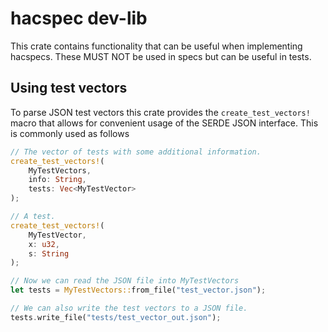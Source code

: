 # hacspec dev-lib
This crate contains functionality that can be useful when implementing hacspecs.
These MUST NOT be used in specs but can be useful in tests.

## Using test vectors
To parse JSON test vectors this crate provides the `create_test_vectors!` macro
that allows for convenient usage of the SERDE JSON interface.
This is commonly used as follows

```Rust
// The vector of tests with some additional information.
create_test_vectors!(
    MyTestVectors,
    info: String,
    tests: Vec<MyTestVector>
);

// A test.
create_test_vectors!(
    MyTestVector,
    x: u32,
    s: String
);

// Now we can read the JSON file into MyTestVectors
let tests = MyTestVectors::from_file("test_vector.json");

// We can also write the test vectors to a JSON file.
tests.write_file("tests/test_vector_out.json");
```
